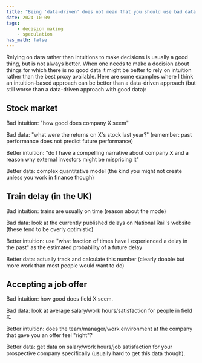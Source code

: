 ```yaml
---
title: "Being 'data-driven' does not mean that you should use bad data."
date: 2024-10-09
tags:
    - decision making
    - speculation
has_math: false
---
```


Relying on data rather than intuitions to make decisions is usually a good thing,
but is not always better.
When one needs to make a decision about things for which there is no good data
it might be better to rely on intuition rather than the best proxy available.
Here are some examples where I think an intuition-based approach can be better
than a data-driven approach (but still worse than a data-driven approach with good data):

<!-- TEASER_END -->

## Stock market

Bad intuition: "how good does company X seem"

Bad data: "what were the returns on X's stock last year?" (remember: past performance does not predict future performance)

Better intuition: "do I have a compelling narrative about company X and a reason why external investors might be mispricing it"

Better data: complex quantitative model (the kind you might not create unless you work in finance though)

## Train delay (in the UK)

Bad intuition: trains are usually on time (reason about the mode)

Bad data: look at the currently published delays on National Rail's website (these tend to be overly optimistic)

Better intuition: use "what fraction of times have I experienced a delay in the past" as the estimated probability of a future delay

Better data: actually track and calculate this number (clearly doable but more work than most people would want to do)

## Accepting a job offer

Bad intuition: how good does field X seem.

Bad data: look at average salary/work hours/satisfaction for people in field X.

Better intuition: does the team/manager/work environment at the company that gave you an offer feel "right"?

Better data: get data on salary/work hours/job satisfaction for your prospective company specifically (usually hard to get this data though).
